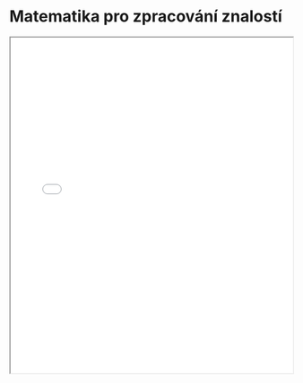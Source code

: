 # Matematika pro zpracování znalostí

<iframe
    src="./pdf/mpzz.pdf"
    width="100%"
    height="600px"
    loading="lazy"
    title="Matematika pro zpracování znalostí"
></iframe>
